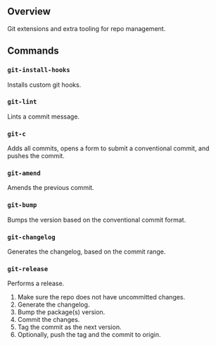 ## Overview

Git extensions and extra tooling for repo management.

## Commands

### `git-install-hooks`

Installs custom git hooks.

### `git-lint`

Lints a commit message.

### `git-c`

Adds all commits, opens a form to submit a conventional commit, and pushes the commit.

### `git-amend`

Amends the previous commit.

### `git-bump`

Bumps the version based on the conventional commit format.

### `git-changelog`

Generates the changelog, based on the commit range.

### `git-release`

Performs a release.

1. Make sure the repo does not have uncommitted changes.
2. Generate the changelog.
3. Bump the package(s) version.
4. Commit the changes.
5. Tag the commit as the next version.
6. Optionally, push the tag and the commit to origin.
